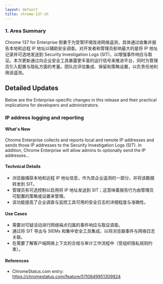 ```yaml
---
layout: default
title: chrome-137-zh
---
```


### 1. Area Summary

Chrome 137 for Enterprise 侧重于为受管环境改进网络遥测，具体通过收集并报告本地和远程 IP 地址以辅助安全调查。对开发者和管理员影响最大的是将 IP 地址记录并可选地发送到 Security Investigation Logs (SIT)，以增强事件响应与取证。本次更新通过向企业安全工具暴露更丰富的运行信号来推进平台，同时为管理员引入配置与隐私方面的考量。团队应评估集成、保留和策略设置，以负责任地利用该遥测。

## Detailed Updates

Below are the Enterprise-specific changes in this release and their practical implications for developers and administrators.

### IP address logging and reporting

#### What's New
Chrome Enterprise collects and reports local and remote IP addresses and sends those IP addresses to the Security Investigation Logs (SIT). In addition, Chrome Enterprise will allow admins to optionally send the IP addresses...

#### Technical Details
- 浏览器捕获本地和远程 IP 地址信息，作为其企业遥测的一部分，并将该数据转发到 SIT。
- 管理员有可选控制以启用将 IP 地址发送到 SIT；这意味着报告行为由管理员可配置的策略或设置来管理。
- 该功能提高了企业调查与监控工具可用的安全日志的详细程度与准确性。

#### Use Cases
- 需要对可疑活动进行网络端点归属的事件响应与取证调查。
- 通过将 SIT 导出与 SIEMs 和集中安全工具集成，以将浏览器事件与网络日志关联。
- 在需要了解客户端网络上下文的合规与审计工作流程中（受组织隐私规则约束）。

#### References
- ChromeStatus.com entry: https://chromestatus.com/feature/5110849951309824
